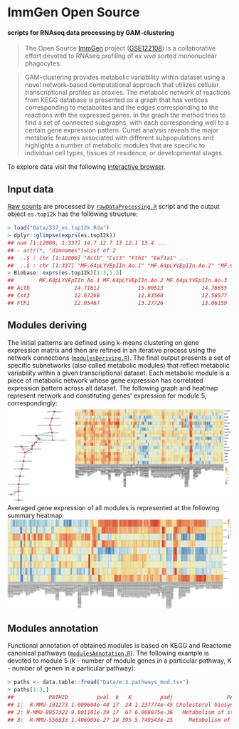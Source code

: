 # ImmGen Open Source
#### scripts for RNAseq data processing by GAM-clustering

> The Open Source [ImmGen](http://www.immgen.org/) project ([GSE122108](https://www.ncbi.nlm.nih.gov/geo/query/acc.cgi?acc=GSE122108)) is a collaborative effort devoted to RNAseq profiling of *ex vivo* sorted mononuclear phagocytes. 

> GAM-clustering provides metabolic variability within dataset using a novel network-based computational approach that utilizes cellular transcriptional profiles as proxies. The metabolic network of reactions from KEGG database is presented as a graph that has vertices corresponding to metabolites and the edges corresponding to the reactions with the expressed genes. In the graph the method tries to find a set of connected subgraphs, with each corresponding well to a certain gene expression pattern. Curret analysis reveals the major metabolic features associated with different subpopulations and highlights a number of metabolic modules that are specific to individual cell types, tissues of residence, or developmental stages.

To explore data visit the following [interactive browser](https://artyomovlab.wustl.edu/immgen-met/).

## Input data
[Raw counts](Data/OSMNP_unnormalized_genes_count_10_3_18.count_table) are processed by [`rawDataProcessing.R`](rawDataProcessing.R) script and the output object `es.top12k` has the following structure:

``` r
> load("Data/337_es.top12k.Rda")
> dplyr::glimpse(exprs(es.top12k))
## num [1:12000, 1:337] 14.7 12.7 13 12.1 13.4 ...
## - attr(*, "dimnames")=List of 2
##  ..$ : chr [1:12000] "Actb" "Cst3" "Fth1" "Eef1a1" ...
##  ..$ : chr [1:337] "MF.64pLYVEpIIn.Ao.1" "MF.64pLYVEpIIn.Ao.2" "MF.64pLYVEpIIn.Ao.3" ...
> Biobase::exprs(es.top12k)[1:3,1:3]
##        MF.64pLYVEpIIn.Ao.1 MF.64pLYVEpIIn.Ao.2 MF.64pLYVEpIIn.Ao.3
## Actb              14.71612            15.00513            14.76655
## Cst3              12.67268            12.83560            12.58577
## Fth1              12.95467            13.27726            13.06159
```

## Modules deriving
The initial patterns are defined using k-means clustering on gene expression matrix and then are refined in an iterative process using the network connections ([`modulesDeriving.R`](modulesDeriving.R)).
The final output presents a set of specific subnetworks (also called metabolic modules) that reflect metabolic variability within a given transcriptional dataset. 
Each metabolic module is a piece of metabolic network whose gene expression has correlated expression pattern across all dataset. The following graph and heatmap represent network and constituting genes' expression for module 5, correspondingly:
![module5](/readmePics/github.pic.m5.png "network and gene expression heatmap for module 5")
Averaged gene expression of all modules is represented at the following summary heatmap:
![centers](/readmePics/github.m.centers.png "centers heatmap")

## Modules annotation
Functional annotation of obtained modules is based on KEGG and Reactome canonical pathways ([`modulesAnnotation.R`](modulesAnnotation.R)).
The following example is devoted to module 5 (k - number of module genes in a particular pathway, K - number of genen in a particular pathway):
``` r
> paths <- data.table::fread("Data/m.5.pathways_mod.tsv")
> paths[1:3,]
##           PATHID         pval  k   K         padj                 PATHNAME				genes
## 1:  R-MMU-191273 1.009604e-48 17  24 1.237774e-45 Cholesterol biosynthesis	Hmgcs1 Hmgcr Msmo1 Cyp51 Mvd ...
## 2: R-MMU-8957322 9.801101e-39 17  67 6.008075e-36   Metabolism of steroids	Hmgcs1 Hmgcr Msmo1 Cyp51 Mvd ...
## 3:  R-MMU-556833 1.406903e-27 18 395 5.749543e-25     Metabolism of lipids	Hmgcs1 Hmgcr Msmo1 Cyp51 Aacs ...
```
